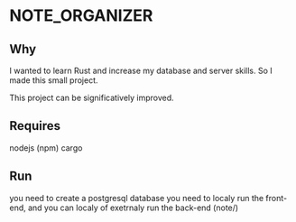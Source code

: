 # NOTE_ORGANIZER
## Why
I wanted to learn Rust and increase my database and server skills.
So I made this small project.

This project can be significatively improved.

## Requires
nodejs (npm)
cargo

## Run
you need to create a postgresql database
you need to localy run the front-end, and you can localy of exetrnaly run the back-end (note/)
